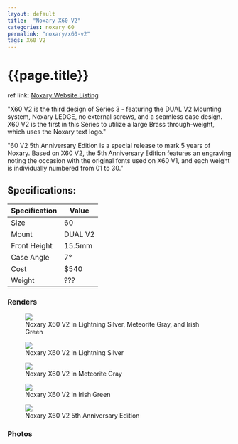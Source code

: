 ```yaml
---
layout: default
title:  "Noxary X60 V2"
categories: noxary 60
permalink: "noxary/x60-v2"
tags: X60 V2
---
```

# {{page.title}}

ref link: [Noxary Website Listing](https://noxary.co/collections/x60-v2/products/x60-v2)

"X60 V2 is the third design of Series 3 - featuring the DUAL V2 Mounting system, Noxary LEDGE, no external screws, and a seamless case design. X60 V2 is the first in this Series to utilize a large Brass through-weight, which uses the Noxary text logo."

"60 V2 5th Anniversary Edition is a special release to mark 5 years of Noxary. Based on X60 V2, the 5th Anniversary Edition features an engraving noting the occasion with the original fonts used on X60 V1, and each weight is individually numbered from 01 to 30."

## Specifications:

| Specification | Value |
|---|---|
| Size | 60 |
| Mount | DUAL V2 |
| Front Height | 15.5mm |
| Case Angle | 7° |
| Cost | $540 |
| Weight | ??? |

### Renders
<figure>
  <img src="{{ 'assets/images/noxary/x60-v2/x60-v2-all-colors.png' | relative_url }}">
  <figcaption>Noxary X60 V2 in Lightning Silver, Meteorite Gray, and Irish Green</figcaption>
</figure>

<figure>
  <img src="{{ 'assets/images/noxary/x60-v2/x60-v2-lightning-silver.png' | relative_url }}">
  <figcaption>Noxary X60 V2 in Lightning Silver</figcaption>
</figure>

<figure>
  <img src="{{ 'assets/images/noxary/x60-v2/x60-v2-meteorite-gray.png' | relative_url }}">
  <figcaption>Noxary X60 V2 in Meteorite Gray</figcaption>
</figure>

<figure>
  <img src="{{ 'assets/images/noxary/x60-v2/x60-v2-irish-green.png' | relative_url }}">
  <figcaption>Noxary X60 V2 in Irish Green</figcaption>
</figure>

<figure>
  <img src="{{ 'assets/images/noxary/x60-v2/x60-v2-5th-anniversary-edition.png' | relative_url }}">
  <figcaption>Noxary X60 V2 5th Anniversary Edition</figcaption>
</figure>

### Photos
